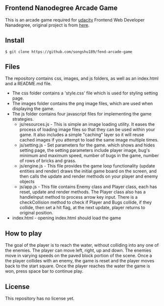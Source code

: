 ## Frontend Nanodegree Arcade Game

This is an arcade game required for [udacity](https://www.udacity.com/) Frontend Web Developer Nanadegree, original project is from [here](https://github.com/udacity/frontend-nanodegree-arcade-game).

## Install

`$ git clone https://github.com/songshu189/fend-arcade-game`

## Files

The repository contains css, images, and js folders, as well as an index.html and a README.md file.
* The css folder contains a 'style.css' file which is used for styling setting page.
* The images folder contains the png image files, which are used when displaying the game.
* The js folder contains four javascript files for implementing the game strategies.
  * js/resources.js - This is simple an image loading utility. It eases the process of loading image files so that they can be used within your game. It also includes a simple "caching" layer so it will reuse cached images if you attempt to load the same image multiple times.
  * js/setting.js - Set parameters for the game. which shows and hides setting page, the setting parameters include player image, bug's minimum and maximum speed, number of bugs in the game, number of rows of bricks and grass.
  * js/engine.js - This file provides the game loop functionality (update entities and render) draws the initial game board on the screen, and then calls the update and render methods on your player and enemy objects
  * js/app.js - This file contains Enemy class and Player class, each has reset, update and render methods. The Player class also has a handleInput method to process arrow key input. There is a checkCollision method to check if Player and Bugs collide,  if they collide, then set a hit flag, at the next update, player returns to original position.
* index.html - opening index.html should load the game

## How to play

The goal of the player is to reach the water, without colliding into any one of the enemies. The player can move left, right, up and down. The enemies move in varying speeds on the paved block portion of the scene. Once a the player collides with an enemy, the game is reset and the player moves back to the start square. Once the player reaches the water the game is won, press space bar to continue play.

## License

This repository has no license yet.